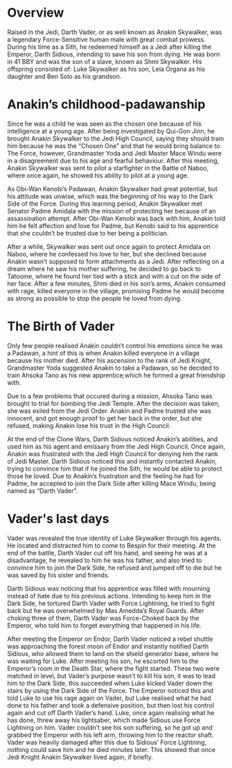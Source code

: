 # Overview

Raised in the Jedi, Darth Vader, or as well known as Anakin Skywalker, was a legendary Force-Sensitive human male with great combat prowess.
During his time as a Sith, he redeemed himself as a Jedi after killing the Emperor, Darth Sidious, intending to save his son from dying.
He was born in 41 BBY and was the son of a slave, known as Shmi Skywalker.
His offspring consisted of: Luke Skywalker as his son, Leia Organa as his daughter and Ben Solo as his grandson.

# Anakin’s childhood-padawanship

Since he was a child he was seen as the chosen one because of his intelligence at a young age.
After being investigated by Qui-Gon Jinn, he brought Anakin Skywalker to the Jedi High Council, saying they should train him because he was the “Chosen One” and that he would bring balance to The Force, however, Grandmaster Yoda and Jedi Master Mace Windu were in a disagreement due to his age and fearful behaviour.
After this meeting, Anakin Skywalker was sent to pilot a starfighter in the Battle of Naboo, where once again, he showed his ability to pilot at a young age.

As Obi-Wan Kenobi’s Padawan, Anakin Skywalker had great potential, but his attitude was unwise, which was the beginning of his way to the Dark Side of the Force.
During this learning period, Anakin Skywalker met Senator Padme Amidala with the mission of protecting her because of an assassination attempt.
After Obi-Wan Kenobi was back with him, Anakin told him he felt affection and love for Padme, but Kenobi said to his apprentice that she couldn’t be trusted due to her being a politician.

After a while, Skywalker was sent out once again to protect Amidala on Naboo, where he confessed his love to her, but she declined because Anakin wasn’t supposed to form attachments as a Jedi.
After reflecting on a dream where he saw his mother suffering, he decided to go back to Tatooine, where he found her tied with a stick and with a cut on the side of her face.
After a few minutes, Shmi died in his son’s arms, Anakin consumed with rage, killed everyone in the village, promising Padme he would become as strong as possible to stop the people he loved from dying.

# The Birth of Vader

Only few people realised Anakin couldn’t control his emotions since he was a Padawan, a hint of this is when Anakin killed everyone in a village because his mother died.
After his ascension to the rank of Jedi Knight, Grandmaster Yoda suggested Anakin to take a Padawan, so he decided to train Ahsoka Tano as his new apprentice;which he formed a great friendship with.

Due to a few problems that occured during a mission, Ahsoka Tano was brought to trial for bombing the Jedi Temple.
After the decision was taken, she was exiled from the Jedi Order.
Anakin and Padme trusted she was innocent, and got enough proof to get her back in the order, but she refused, making Anakin lose his trust in the High Council.

At the end of the Clone Wars, Darth Sidious noticed Anakin’s abilities, and used him as his agent and emissary from the Jedi High Council.
Once again, Anakin was frustrated with the Jedi High Council for denying him the rank of Jedi Master.
Darth Sidious noticed this and instantly contacted Anakin, trying to convince him that if he joined the Sith, he would be able to protect those he loved.
Due to Anakin’s frustration and the feeling he had for Padme, he accepted to join the Dark Side after killing Mace Windu, being named as “Darth Vader”.

# Vader's last days

Vader was revealed the true identity of Luke Skywalker through his agents.
He located and distracted him to come to Bespin for their meeting.
At the end of the battle, Darth Vader cut off his hand, and seeing he was at a disadvantage, he revealed to him he was his father, and also tried to convince him to join the Dark Side, he refused and jumped off to die but he was saved by his sister and friends.

Darth Sidious was noticing that his apprentice was filled with mourning instead of hate due to his previous actions.
Intending to keep him in the Dark Side, he tortured Darth Vader with Force Lightining, he tried to fight back but he was overwhelmed by Mas Amedda’s Royal Guards.
After choking three of them, Darth Vader was Force-Choked back by the Emperor, who told him to forget everything that happened in his life.

After meeting the Emperor on Endor, Darth Vader noticed a rebel shuttle was approaching the forest moon of Endor and instantly notified Darth Sidious, who allowed them to land on the shield generator base, where he was waiting for Luke.
After meeting his son, he escorted him to the Emperor’s room in the Death Star, where the fight started.
These two were matched in level, but Vader’s purpose wasn’t to kill his son, it was to lead him to the Dark Side, this succeeded when Luke kicked Vader down the stairs by using the Dark Side of the Force.
The Emperor noticed this and told Luke to use his rage again on Vader, but Luke realised what he had done to his father and took a defensive position, but then lost his control again and cut off Darth Vader’s hand.
Luke, once again realising what he has done, threw away his lightsaber, which made Sidious use Force Lightning on him.
Vader couldn’t see his son suffering, so he got up and grabbed the Emperor with his left arm, throwing him to the reactor shaft.
Vader was heavily damaged after this due to Sidious’ Force Lightning, nothing could save him and he died minutes later.
This showed that once Jedi Knight Anakin Skywalker lived again, if briefly.
